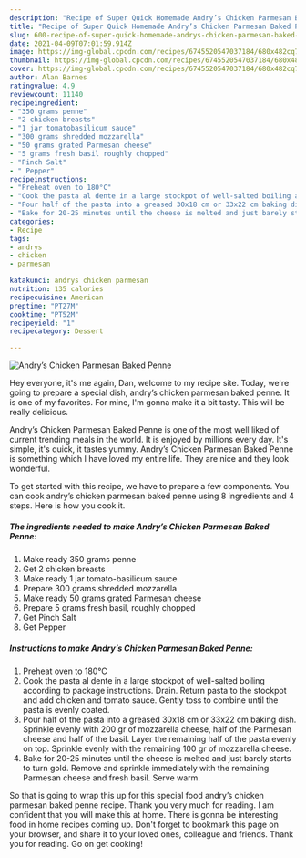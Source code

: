 ```yaml
---
description: "Recipe of Super Quick Homemade Andry’s Chicken Parmesan Baked Penne"
title: "Recipe of Super Quick Homemade Andry’s Chicken Parmesan Baked Penne"
slug: 600-recipe-of-super-quick-homemade-andrys-chicken-parmesan-baked-penne
date: 2021-04-09T07:01:59.914Z
image: https://img-global.cpcdn.com/recipes/6745520547037184/680x482cq70/andrys-chicken-parmesan-baked-penne-recipe-main-photo.jpg
thumbnail: https://img-global.cpcdn.com/recipes/6745520547037184/680x482cq70/andrys-chicken-parmesan-baked-penne-recipe-main-photo.jpg
cover: https://img-global.cpcdn.com/recipes/6745520547037184/680x482cq70/andrys-chicken-parmesan-baked-penne-recipe-main-photo.jpg
author: Alan Barnes
ratingvalue: 4.9
reviewcount: 11140
recipeingredient:
- "350 grams penne"
- "2 chicken breasts"
- "1 jar tomatobasilicum sauce"
- "300 grams shredded mozzarella"
- "50 grams grated Parmesan cheese"
- "5 grams fresh basil roughly chopped"
- "Pinch Salt"
- " Pepper"
recipeinstructions:
- "Preheat oven to 180°C"
- "Cook the pasta al dente in a large stockpot of well-salted boiling according to package instructions. Drain. Return pasta to the stockpot and add chicken and tomato sauce. Gently toss to combine until the pasta is evenly coated."
- "Pour half of the pasta into a greased 30x18 cm or 33x22 cm baking dish. Sprinkle evenly with 200 gr of mozzarella cheese, half of the Parmesan cheese and half of the basil. Layer the remaining half of the pasta evenly on top. Sprinkle evenly with the remaining 100 gr of mozzarella cheese."
- "Bake for 20-25 minutes until the cheese is melted and just barely starts to turn gold. Remove and sprinkle immediately with the remaining Parmesan cheese and fresh basil. Serve warm."
categories:
- Recipe
tags:
- andrys
- chicken
- parmesan

katakunci: andrys chicken parmesan 
nutrition: 135 calories
recipecuisine: American
preptime: "PT27M"
cooktime: "PT52M"
recipeyield: "1"
recipecategory: Dessert

---
```



![Andry’s Chicken Parmesan Baked Penne](https://img-global.cpcdn.com/recipes/6745520547037184/680x482cq70/andrys-chicken-parmesan-baked-penne-recipe-main-photo.jpg)

Hey everyone, it's me again, Dan, welcome to my recipe site. Today, we're going to prepare a special dish, andry’s chicken parmesan baked penne. It is one of my favorites. For mine, I'm gonna make it a bit tasty. This will be really delicious.

Andry’s Chicken Parmesan Baked Penne is one of the most well liked of current trending meals in the world. It is enjoyed by millions every day. It's simple, it's quick, it tastes yummy. Andry’s Chicken Parmesan Baked Penne is something which I have loved my entire life. They are nice and they look wonderful.




To get started with this recipe, we have to prepare a few components. You can cook andry’s chicken parmesan baked penne using 8 ingredients and 4 steps. Here is how you cook it.

<!--inarticleads1-->

##### The ingredients needed to make Andry’s Chicken Parmesan Baked Penne:

1. Make ready 350 grams penne
1. Get 2 chicken breasts
1. Make ready 1 jar tomato-basilicum sauce
1. Prepare 300 grams shredded mozzarella
1. Make ready 50 grams grated Parmesan cheese
1. Prepare 5 grams fresh basil, roughly chopped
1. Get Pinch Salt
1. Get  Pepper




<!--inarticleads2-->

##### Instructions to make Andry’s Chicken Parmesan Baked Penne:

1. Preheat oven to 180°C
1. Cook the pasta al dente in a large stockpot of well-salted boiling according to package instructions. Drain. Return pasta to the stockpot and add chicken and tomato sauce. Gently toss to combine until the pasta is evenly coated.
1. Pour half of the pasta into a greased 30x18 cm or 33x22 cm baking dish. Sprinkle evenly with 200 gr of mozzarella cheese, half of the Parmesan cheese and half of the basil. Layer the remaining half of the pasta evenly on top. Sprinkle evenly with the remaining 100 gr of mozzarella cheese.
1. Bake for 20-25 minutes until the cheese is melted and just barely starts to turn gold. Remove and sprinkle immediately with the remaining Parmesan cheese and fresh basil. Serve warm.




So that is going to wrap this up for this special food andry’s chicken parmesan baked penne recipe. Thank you very much for reading. I am confident that you will make this at home. There is gonna be interesting food in home recipes coming up. Don't forget to bookmark this page on your browser, and share it to your loved ones, colleague and friends. Thank you for reading. Go on get cooking!
